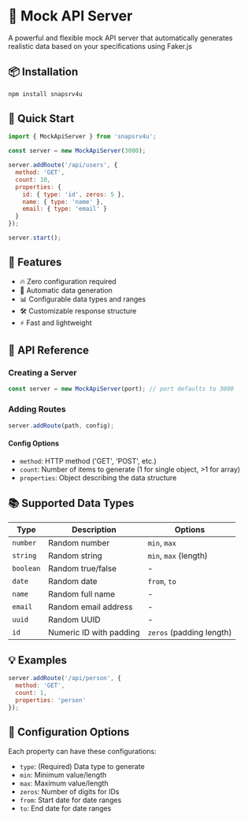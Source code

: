 # 🚀 Mock API Server
A powerful and flexible mock API server that automatically generates realistic data based on your specifications using Faker.js

## 📦 Installation
```bash
npm install snapsrv4u
```

## 🚀 Quick Start
```javascript
import { MockApiServer } from 'snapsrv4u';

const server = new MockApiServer(3000);

server.addRoute('/api/users', {
  method: 'GET',
  count: 10,
  properties: {
    id: { type: 'id', zeros: 5 },
    name: { type: 'name' },
    email: { type: 'email' }
  }
});

server.start();
```

## 🎯 Features
- 🔥 Zero configuration required
- 🎲 Automatic data generation
- 📊 Configurable data types and ranges
- 🛠 Customizable response structure
- ⚡️ Fast and lightweight

## 📝 API Reference
### Creating a Server
```javascript
const server = new MockApiServer(port); // port defaults to 3000
```

### Adding Routes
```javascript
server.addRoute(path, config);
```

#### Config Options
- `method`: HTTP method ('GET', 'POST', etc.)
- `count`: Number of items to generate (1 for single object, >1 for array)
- `properties`: Object describing the data structure

## 📚 Supported Data Types

| Type      | Description                    |  Options                   |
|-----------|--------------------------------|----------------------------|
| `number`  | Random number                  |  `min`, `max`              |
| `string`  | Random string                  |  `min`, `max` (length)     |
| `boolean` | Random true/false              |  -                         |
| `date`    | Random date                    |  `from`, `to`              |
| `name`    | Random full name               |  -                         |
| `email`   | Random email address           |  -                         |
| `uuid`    | Random UUID                    |  -                         |
| `id`      | Numeric ID with padding        |  `zeros` (padding length)  |

## 💡 Examples
```javascript
server.addRoute('/api/person', {
  method: 'GET',
  count: 1,
  properties: 'person'
});
```

## 🔧 Configuration Options
Each property can have these configurations:

- `type`: (Required) Data type to generate
- `min`: Minimum value/length
- `max`: Maximum value/length
- `zeros`: Number of digits for IDs
- `from`: Start date for date ranges
- `to`: End date for date ranges
